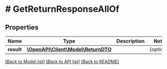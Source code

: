 # # GetReturnResponseAllOf

## Properties

Name | Type | Description | Notes
------------ | ------------- | ------------- | -------------
**result** | [**\OpenAPI\Client\Model\ReturnDTO**](ReturnDTO.md) |  | [optional]

[[Back to Model list]](../../README.md#models) [[Back to API list]](../../README.md#endpoints) [[Back to README]](../../README.md)
